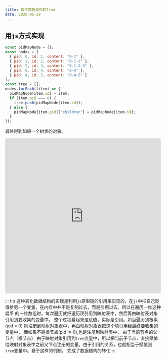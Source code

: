 ```yaml
---
title: 扁平数据结构转Tree
date: 2020-05-29
---
```


## 用`js`方式实现
```javascript
const pidMapNode = {};
const nodes = [
  { pid: 0, id: 1, content: "0-1" },
  { pid: 1, id: 2, content: "0-1-2" },
  { pid: 2, id: 3, content: "0-1-2-3" },
  { pid: 0, id: 4, content: "0-4" },
  { pid: 4, id: 5, content: "0-4-5" }
];
const tree = [];
nodes.forEach((item) => {
  pidMapNode[item.id] = item;
  if (item.pid === 0) {
    tree.push(pidMapNode[item.id]);
  } else {
    pidMapNode[item.pid]["children"] = pidMapNode[item.id];
  }
});
```
最终得到如果一个树状的对象。
<iframe
src="https://codesandbox.io/embed/notebook-script-demo-c82g1?hidenavigation=1&amp;autoresize=1&amp;fontsize=14&amp;module=%2Fsrc%2Fapp.controller.ts" 
style="width:100%;height:500px;border:0;border-radius:4px;overflow:hidden;" 
sandbox="allow-modals allow-forms allow-popups allow-scripts allow-same-origin"></iframe>

::: tip
这种转化数据结构的实现是利用`js`原型链的引用来实现的，在`js`中把自己贬值给另一个变量，在内存中并不是复制过去，而是引用过去。所以在遍历一维这种扁平
的一维数组时，每次遍历就把遍历项引用到映射表中，然后再由映射表对象引用到要收集的变量中。 整个过程看起来是赋值，实际是引用。如当遍历到根素(pid = 0)
则注册到映射对象表中，再由映射对象表把这个项引用给最终要收集的变量中， 而如果不是根节点(pid != 0),也是注册到映射表中， 由于当前节点的父节点（根节点）
由于映射对象引用到`tree`变量中，所以把当前子节点，直接赋值给映射对象表中之前父节点注册的变量，由于引用的关系，也就相当于赋值到`tree`变量中。基于这样的机制，
完成了数据结构的转化
:::
